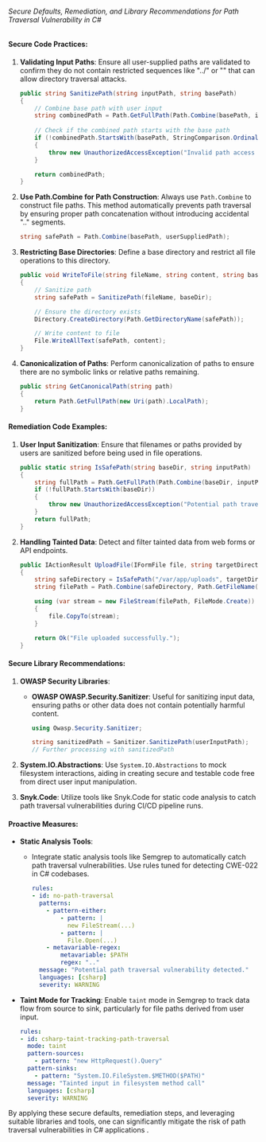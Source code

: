###### Secure Defaults, Remediation, and Library Recommendations for Path Traversal Vulnerability in C#

#### Secure Code Practices:
1. **Validating Input Paths**:
   Ensure all user-supplied paths are validated to confirm they do not contain restricted sequences like "../" or "\" that can allow directory traversal attacks.

   ```csharp
   public string SanitizePath(string inputPath, string basePath)
   {
       // Combine base path with user input
       string combinedPath = Path.GetFullPath(Path.Combine(basePath, inputPath));
       
       // Check if the combined path starts with the base path
       if (!combinedPath.StartsWith(basePath, StringComparison.OrdinalIgnoreCase))
       {
           throw new UnauthorizedAccessException("Invalid path access detected.");
       }

       return combinedPath;
   }
   ```

2. **Use Path.Combine for Path Construction**:
   Always use `Path.Combine` to construct file paths. This method automatically prevents path traversal by ensuring proper path concatenation without introducing accidental ".." segments.

   ```csharp
   string safePath = Path.Combine(basePath, userSuppliedPath);
   ```

3. **Restricting Base Directories**:
   Define a base directory and restrict all file operations to this directory.

   ```csharp
   public void WriteToFile(string fileName, string content, string baseDir)
   {
       // Sanitize path
       string safePath = SanitizePath(fileName, baseDir);

       // Ensure the directory exists
       Directory.CreateDirectory(Path.GetDirectoryName(safePath));

       // Write content to file
       File.WriteAllText(safePath, content);
   }
   ```

4. **Canonicalization of Paths**:
   Perform canonicalization of paths to ensure there are no symbolic links or relative paths remaining.

   ```csharp
   public string GetCanonicalPath(string path)
   {
       return Path.GetFullPath(new Uri(path).LocalPath);
   }
   ```

#### Remediation Code Examples:
1. **User Input Sanitization**:
   Ensure that filenames or paths provided by users are sanitized before being used in file operations.

   ```csharp
   public static string IsSafePath(string baseDir, string inputPath)
   {
       string fullPath = Path.GetFullPath(Path.Combine(baseDir, inputPath));
       if (!fullPath.StartsWith(baseDir))
       {
           throw new UnauthorizedAccessException("Potential path traversal attempt detected.");
       }
       return fullPath;
   }
   ```

2. **Handling Tainted Data**:
   Detect and filter tainted data from web forms or API endpoints.

   ```csharp
   public IActionResult UploadFile(IFormFile file, string targetDirectory)
   {
       string safeDirectory = IsSafePath("/var/app/uploads", targetDirectory);
       string filePath = Path.Combine(safeDirectory, Path.GetFileName(file.FileName));

       using (var stream = new FileStream(filePath, FileMode.Create))
       {
           file.CopyTo(stream);
       }

       return Ok("File uploaded successfully.");
   }
   ```

#### Secure Library Recommendations:
1. **OWASP Security Libraries**:
   - **OWASP OWASP.Security.Sanitizer**: Useful for sanitizing input data, ensuring paths or other data does not contain potentially harmful content.

     ```csharp
     using Owasp.Security.Sanitizer;

     string sanitizedPath = Sanitizer.SanitizePath(userInputPath);
     // Further processing with sanitizedPath
     ```

2. **System.IO.Abstractions**:
   Use `System.IO.Abstractions` to mock filesystem interactions, aiding in creating secure and testable code free from direct user input manipulation.

3. **Snyk.Code**:
   Utilize tools like Snyk.Code for static code analysis to catch path traversal vulnerabilities during CI/CD pipeline runs.

#### Proactive Measures:
- **Static Analysis Tools**:
   - Integrate static analysis tools like Semgrep to automatically catch path traversal vulnerabilities. Use rules tuned for detecting CWE-022 in C# codebases.

     ```yaml
     rules:
     - id: no-path-traversal
       patterns:
         - pattern-either:
             - pattern: |
               new FileStream(...)
             - pattern: |
               File.Open(...)
         - metavariable-regex:
             metavariable: $PATH
             regex: ".."
       message: "Potential path traversal vulnerability detected."
       languages: [csharp]
       severity: WARNING
     ```

- **Taint Mode for Tracking**:
   Enable `taint` mode in Semgrep to track data flow from source to sink, particularly for file paths derived from user input.

   ```yaml
   rules:
   - id: csharp-taint-tracking-path-traversal
     mode: taint
     pattern-sources:
       - pattern: "new HttpRequest().Query"
     pattern-sinks:
       - pattern: "System.IO.FileSystem.$METHOD($PATH)"
     message: "Tainted input in filesystem method call"
     languages: [csharp]
     severity: WARNING
   ```

By applying these secure defaults, remediation steps, and leveraging suitable libraries and tools, one can significantly mitigate the risk of path traversal vulnerabilities in C# applications   .